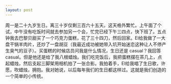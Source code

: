 ```yaml
---
layout: post
---
```


周一是二十九岁生日。离三十岁仅剩三百六十五天。这天格外繁忙。上午面了个试，中午没有吃饭时间就去参加另一个会，忙完已经下午三四点，快下班了。五点钟我去巴黎贝甜买了一个巧克力蛋糕，花了三十四刀，然后回家。El给我做了一大盘干锅羊肉片，还炒了一盘胡豆（我最近成功被她带入坑开始迷恋这种让人不停产生臭气的豆子）。买蛋糕的时候店员问我是什么情况，生日还是 casual？我回答 casual。但是他还是给了我八根蜡烛。我们吃完饭后，我把蛋糕摆在茶几上，点起蜡烛，然后支起三脚架用相机拍了一张合影。我拍着手，El给我唱了生日歌，许愿，吹蜡烛，拥抱。我对她说，以后每年我们的生日都这样过。这就是我们创造的一个简单的小传统。
